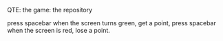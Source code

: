 QTE: the game: the repository

press spacebar when the screen turns green, get a point, press spacebar when the screen is red, lose a point.
